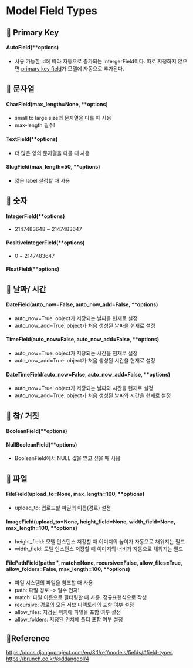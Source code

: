 # Model Field Types

## 🍞 Primary Key

#### AutoField(\*\*options)

- 사용 가능한 id에 따라 자동으로 증가되는 IntergerField이다. 따로 지정하지 않으면 [primary key field](https://docs.djangoproject.com/en/3.1/topics/db/models/#automatic-primary-key-fields)가 모델에 자동으로 추가된다.

## 🍞 문자열

#### CharField(max_length=None, \*\*options)

- small to large size의 문자열을 다룰 때 사용
- max-length 필수!

#### TextField(\*\*options)

- 더 많은 양의 문자열을 다룰 때 사용

#### SlugField(max_length=50, \*\*options)

- 짧은 label 설정할 때 사용

## 🍞 숫자

#### IntegerField(\*\*options)

- 2147483648 ~ 2147483647

#### PositiveIntegerField(\*\*options)

- 0 ~ 2147483647

#### FloatField(\*\*options)

## 🍞 날짜/ 시간

#### DateField(auto_now=False, auto_now_add=False, \*\*options)

- auto_now=True: object가 저장되는 날짜을 현재로 설정
- auto_now_add=True: object가 처음 생성된 날짜을 현재로 설정

#### TimeField(auto_now=False, auto_now_add=False, \*\*options)

- auto_now=True: object가 저장되는 시간을 현재로 설정
- auto_now_add=True: object가 처음 생성된 시간을 현재로 설정

#### DateTimeField(auto_now=False, auto_now_add=False, \*\*options)

- auto_now=True: object가 저장되는 날짜와 시간을 현재로 설정
- auto_now_add=True: object가 처음 생성된 날짜와 시간을 현재로 설정

## 🍞 참/ 거짓

#### BooleanField(\*\*options)

#### NullBooleanField(\*\*options)

- BooleanField에서 NULL 값을 받고 싶을 때 사용

## 🍞 파일

#### FileField(upload_to=None, max_length=100, \*\*options)

- upload_to: 업로드할 파일의 이름(경로) 설정

#### ImageField(upload_to=None, height_field=None, width_field=None, max_length=100, \*\*options)

- height_field: 모델 인스턴스 저장할 때 이미지의 높이가 자동으로 채워지는 필드
- width_field: 모델 인스턴스 저장할 때 이미지의 너비가 자동으로 채워지는 필드

#### FilePathField(path='', match=None, recursive=False, allow_files=True, allow_folders=False, max_length=100, \*\*options)

- 파일 시스템의 파일을 참조할 때 사용
- path: 파일 경로 -> 필수 인자!
- match: 파일 이름으로 필터링할 때 사용. 정규표현식으로 작성
- recursive: 경로의 모든 서브 디렉토리의 포함 여부 설정
- allow_files: 지정된 위치에 파일을 포함 여부 설정
- allow_folders: 지정된 위치에 폴더 포함 여부 설정

## 📌Reference

https://docs.djangoproject.com/en/3.1/ref/models/fields/#field-types<br>
https://brunch.co.kr/@ddangdol/4
